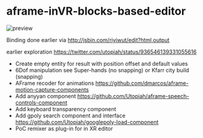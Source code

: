 # aframe-inVR-blocks-based-editor

![preview](https://pbs.twimg.com/media/DRCJD77UMAARiwi.jpg)

Binding done earlier via http://jsbin.com/riyiwut/edit?html,output 
      
earlier exploration https://twitter.com/utopiah/status/936546139331055616

- Create empty entity for result with position offset and default values 
- 6Dof manipulation see Super-hands (no snapping) or Kfarr city build (snapping)
- AFrame recoder for animations https://github.com/dmarcos/aframe-motion-capture-components
- Add anyyan component https://github.com/Utopiah/aframe-speech-controls-component
- Add keyboard transparency component 
- Add gpoly search component and interface https://github.com/Utopiah/googlepoly-load-component
- PoC remixer as plug-in for in XR editor
